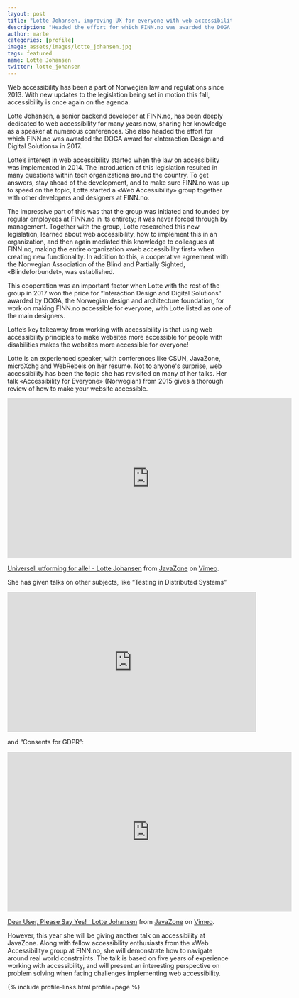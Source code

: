```yaml
---
layout: post
title: "Lotte Johansen, improving UX for everyone with web accessibility"
description: "Headed the effort for which FINN.no was awarded the DOGA award for «Interaction Design and Digital Solutions» in 2017"
author: marte
categories: [profile]
image: assets/images/lotte_johansen.jpg
tags: featured
name: Lotte Johansen
twitter: lotte_johansen
---
```


Web accessibility has been a part of Norwegian law and regulations since 2013. With new updates to the legislation being set in motion this fall, accessibility is once again on the agenda.

Lotte Johansen, a senior backend developer at FINN.no, has been deeply dedicated to web accessibility for many years now, sharing her knowledge as a speaker at numerous conferences. She also headed the effort for which FINN.no was awarded the DOGA award for «Interaction Design and Digital Solutions» in 2017.

Lotte’s interest in web accessibility started when the law on accessibility was implemented in 2014. The introduction of this legislation resulted in many questions within tech organizations around the country. To get answers, stay ahead of the development, and to make sure FINN.no was up to speed on the topic, Lotte started a «Web Accessibility» group together with other developers and designers at FINN.no.

The impressive part of this was that the group was initiated and founded by regular employees at FINN.no in its entirety; it was never forced through by management. Together with the group, Lotte researched this new legislation, learned about web accessibility, how to implement this in an organization, and then again mediated this knowledge to colleagues at FINN.no, making the entire organization «web accessibility first» when creating new functionality. In addition to this, a cooperative agreement with the Norwegian Association of the Blind and Partially Sighted, «Blindeforbundet», was established.

This cooperation was an important factor when Lotte with the rest of the group in 2017 won the price for “Interaction Design and Digital Solutions” awarded by DOGA, the Norwegian design and architecture foundation, for work on making FINN.no accessible for everyone, with Lotte listed as one of the main designers.

Lotte’s key takeaway from working with accessibility is that using web accessibility principles to make websites more accessible for people with disabilities makes the websites more accessible for everyone!

Lotte is an experienced speaker, with conferences like CSUN, JavaZone, microXchg and WebRebels on her resume. Not to anyone's surprise, web accessibility has been the topic she has revisited on many of her talks. Her talk «Accessibility for Everyone» (Norwegian) from 2015 gives a thorough review of how to make your website accessible.

<iframe src="https://player.vimeo.com/video/138863970?color=ff9933&portrait=0" width="640" height="360" frameborder="0" allow="autoplay; fullscreen" allowfullscreen></iframe>
<p><a href="https://vimeo.com/138863970">Universell utforming for alle! - Lotte Johansen</a> from <a href="https://vimeo.com/javazone">JavaZone</a> on <a href="https://vimeo.com">Vimeo</a>.</p>

She has given talks on other subjects, like “Testing in Distributed Systems”

<iframe width="560" height="315" src="https://www.youtube-nocookie.com/embed/cmJfMnGK-r0" frameborder="0" allow="accelerometer; autoplay; encrypted-media; gyroscope; picture-in-picture" allowfullscreen></iframe>

and “Consents for GDPR”:

<iframe src="https://player.vimeo.com/video/289663706?color=ff9933&portrait=0" width="640" height="360" frameborder="0" allow="autoplay; fullscreen" allowfullscreen></iframe>
<p><a href="https://vimeo.com/289663706">Dear User, Please Say Yes! : Lotte Johansen</a> from <a href="https://vimeo.com/javazone">JavaZone</a> on <a href="https://vimeo.com">Vimeo</a>.</p>

However, this year she will be giving another talk on accessibility at JavaZone. Along with fellow accessibility enthusiasts from the «Web Accessibility» group at FINN.no, she will demonstrate how to navigate around real world constraints. The talk is based on five years of experience working with accessibility, and will present an interesting perspective on problem solving when facing challenges implementing web accessibility.

{% include profile-links.html profile=page %}
